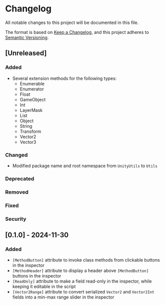 # Changelog

All notable changes to this project will be documented in this file.

The format is based on [Keep a Changelog](https://keepachangelog.com/en/1.1.0/),
and this project adheres to [Semantic Versioning](https://semver.org/spec/v2.0.0.html).

## [Unreleased]

### Added

- Several extension methods for the following types:
    - Enumerable
    - Enumerator
    - Float
    - GameObject
    - Int
    - LayerMask
    - List
    - Object
    - String
    - Transform
    - Vector2
    - Vector3

### Changed

- Modified package name and root namespace from `UnityUtils` to `Utils`

### Deprecated

### Removed

### Fixed

### Security

## [0.1.0] - 2024-11-30

### Added

- `[MethodButton]` attribute to invoke class methods from clickable buttons in the inspector
- `[MethodHeader]` attribute to display a header above `[MethodButton]` buttons in the inspector
- `[ReadOnly]` attribute to make a field read-only in the inspector, while keeping it editable in the script
- `[Vector2Range]` attribute to convert serialized `Vector2` and `Vector2Int` fields into a min-max range slider in the inspector
